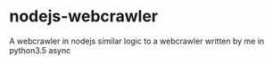 # nodejs-webcrawler
A webcrawler in nodejs similar logic to a webcrawler written by me in python3.5 async
